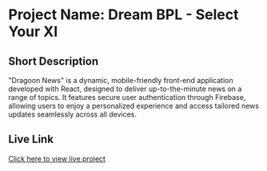 # Project Name: Dream BPL - Select Your XI

## Short Description
"Dragoon News" is a dynamic, mobile-friendly front-end application developed with React, designed to deliver up-to-the-minute news on a range of topics. It features secure user authentication through Firebase, allowing users to enjoy a personalized experience and access tailored news updates seamlessly across all devices.


## Live Link
[Click here to view live project](https://dragon-news-ebon-six.vercel.app/category/01)